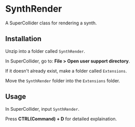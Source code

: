 # SynthRender

A SuperCollider class for rendering a synth.

## Installation

Unzip into a folder called ```SynthRender```.

In SuperCollider, go to: **File > Open user support directory**.

If it doesn't already exist, make a folder called ```Extensions```.

Move the ```SynthRender``` folder into the ```Extensions``` folder.

## Usage

In SuperCollider, input ```SynthRender```.

Press **CTRL(Command) + D** for detailed explaination.

